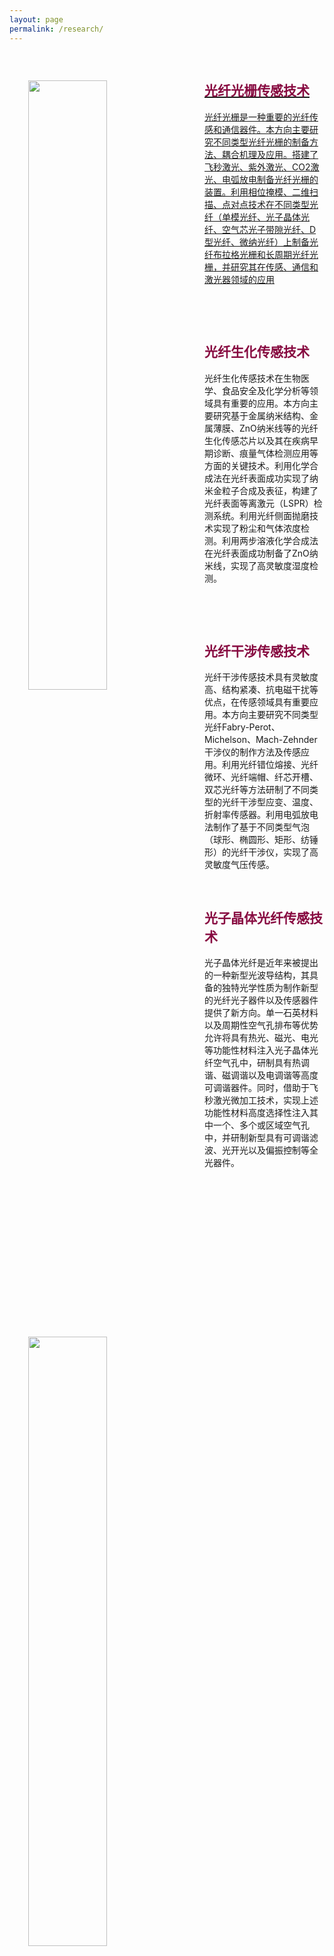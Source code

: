 ```yaml
---
layout: page
permalink: /research/
---
```



<div class="wrap clearfix">
    <img src="{{ site.baseurl }}/images/fiber-grating-1.jpg" style="float: left; width: 50%; margin: 15px; padding: 15px;" >
    <a href="{{ site.baseurl }}/research/fiber-gratings">
      <h2 style="color: #870A40;padding-top: 1.9rem;">光纤光栅传感技术</h2>
      <ul>    
        光纤光栅是一种重要的光纤传感和通信器件。本方向主要研究不同类型光纤光栅的制备方法、耦合机理及应用。搭建了飞秒激光、紫外激光、CO2激光、电弧放电制备光纤光栅的装置。利用相位掩模、二维扫描、点对点技术在不同类型光纤（单模光纤、光子晶体光纤、空气芯光子带隙光纤、D型光纤、微纳光纤）上制备光纤布拉格光栅和长周期光纤光栅，并研究其在传感、通信和激光器领域的应用
      </ul>
    </a>
</div>

<br>

<div class="wrap clearfix">
    <img src="{{ site.baseurl }}/images/ZnO-699x457_1.jpg" style="float: left; width: 50%; margin: 15px; padding: 15px;" >
    <h2 style="color: #870A40;padding-top: 1.9rem;">光纤生化传感技术</h2> 
    <ul>
        光纤生化传感技术在生物医学、食品安全及化学分析等领域具有重要的应用。本方向主要研究基于金属纳米结构、金属薄膜、ZnO纳米线等的光纤生化传感芯片以及其在疾病早期诊断、痕量气体检测应用等方面的关键技术。利用化学合成法在光纤表面成功实现了纳米金粒子合成及表征，构建了光纤表面等离激元（LSPR）检测系统。利用光纤侧面抛磨技术实现了粉尘和气体浓度检测。利用两步溶液化学合成法在光纤表面成功制备了ZnO纳米线，实现了高灵敏度湿度检测。
    </ul>
</div>

<br>

<div class="wrap clearfix">
    <img src="{{ site.baseurl }}/images/qipao-800x439.jpg" style="float: left; width: 50%; margin: 15px; padding: 15px;" >
    <h2 style="color: #870A40;padding-top: 1.9rem;">光纤干涉传感技术</h2> 
    <ul>
        光纤干涉传感技术具有灵敏度高、结构紧凑、抗电磁干扰等优点，在传感领域具有重要应用。本方向主要研究不同类型光纤Fabry-Perot、Michelson、Mach-Zehnder干涉仪的制作方法及传感应用。利用光纤错位熔接、光纤微环、光纤端帽、纤芯开槽、双芯光纤等方法研制了不同类型的光纤干涉型应变、温度、折射率传感器。利用电弧放电法制作了基于不同类型气泡（球形、椭圆形、矩形、纺锤形）的光纤干涉仪，实现了高灵敏度气压传感。
    </ul>
</div>

<div class="wrap clearfix">
    <img src="{{ site.baseurl }}/images/PCF-800x415.png" style="float: left; width: 50%; margin: 15px; padding: 15px;" >
    <h2 style="color: #870A40;padding-top: 1.9rem;">光子晶体光纤传感技术</h2> 
    <ul>    
    光子晶体光纤是近年来被提出的一种新型光波导结构，其具备的独特光学性质为制作新型的光纤光子器件以及传感器件提供了新方向。单一石英材料以及周期性空气孔排布等优势允许将具有热光、磁光、电光等功能性材料注入光子晶体光纤空气孔中，研制具有热调谐、磁调谐以及电调谐等高度可调谐器件。同时，借助于飞秒激光微加工技术，实现上述功能性材料高度选择性注入其中一个、多个或区域空气孔中，并研制新型具有可调谐滤波、光开光以及偏振控制等全光器件。
    <ul>
</div>

<br>

